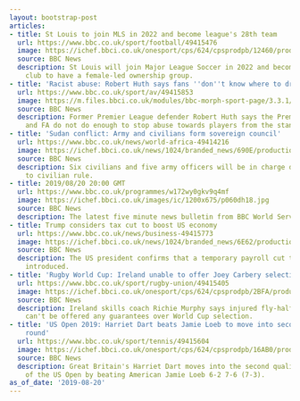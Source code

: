 ```yaml
---
layout: bootstrap-post
articles:
- title: St Louis to join MLS in 2022 and become league's 28th team
  url: https://www.bbc.co.uk/sport/football/49415476
  image: https://ichef.bbci.co.uk/onesport/cps/624/cpsprodpb/12460/production/_108384847_stlouis-index.jpg
  source: BBC News
  description: St Louis will join Major League Soccer in 2022 and become MLS' first
    club to have a female-led ownership group.
- title: 'Racist abuse: Robert Huth says fans ''don''t know where to draw the line'''
  url: https://www.bbc.co.uk/sport/av/49415853
  image: https://m.files.bbci.co.uk/modules/bbc-morph-sport-page/3.3.1/images/bbc-sport-logo.png
  source: BBC News
  description: Former Premier League defender Robert Huth says the Premier League
    and FA do not do enough to stop abuse towards players from the stands.
- title: 'Sudan conflict: Army and civilians form sovereign council'
  url: https://www.bbc.co.uk/news/world-africa-49414216
  image: https://ichef.bbci.co.uk/news/1024/branded_news/690E/production/_108349862_signing_reuters.jpg.png
  source: BBC News
  description: Six civilians and five army officers will be in charge during a transition
    to civilian rule.
- title: 2019/08/20 20:00 GMT
  url: https://www.bbc.co.uk/programmes/w172wy0gkv9q4mf
  image: https://ichef.bbci.co.uk/images/ic/1200x675/p060dh18.jpg
  source: BBC News
  description: The latest five minute news bulletin from BBC World Service.
- title: Trump considers tax cut to boost US economy
  url: https://www.bbc.co.uk/news/business-49415773
  image: https://ichef.bbci.co.uk/news/1024/branded_news/6E62/production/_108385282_mediaitem108385281.jpg
  source: BBC News
  description: The US president confirms that a temporary payroll cut tax could be
    introduced.
- title: 'Rugby World Cup: Ireland unable to offer Joey Carbery selection guarantees'
  url: https://www.bbc.co.uk/sport/rugby-union/49415405
  image: https://ichef.bbci.co.uk/onesport/cps/624/cpsprodpb/2BFA/production/_108385211_carbery.jpg
  source: BBC News
  description: Ireland skills coach Richie Murphy says injured fly-half Joey Carbery
    can't be offered any guarantees over World Cup selection.
- title: 'US Open 2019: Harriet Dart beats Jamie Loeb to move into second qualifying
    round'
  url: https://www.bbc.co.uk/sport/tennis/49415604
  image: https://ichef.bbci.co.uk/onesport/cps/624/cpsprodpb/16AB0/production/_108384829_harriet_dart_reuters.jpg
  source: BBC News
  description: Great Britain's Harriet Dart moves into the second qualifying round
    of the US Open by beating American Jamie Loeb 6-2 7-6 (7-3).
as_of_date: '2019-08-20'
---
```


